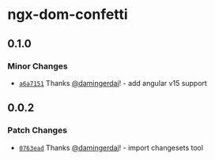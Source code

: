 # ngx-dom-confetti

## 0.1.0

### Minor Changes

- [`a6a7151`](https://github.com/damingerdai/ngx-dom-confetti/commit/a6a7151027dd375212fd2c4f995b478c0cf6811a) Thanks [@damingerdai](https://github.com/damingerdai)! - add angular v15 support

## 0.0.2

### Patch Changes

- [`0763ead`](https://github.com/damingerdai/ngx-dom-confetti/commit/0763eadd423bd9124e9249a5b3b241651809b8f6) Thanks [@damingerdai](https://github.com/damingerdai)! - import changesets tool
